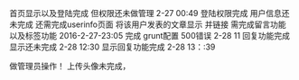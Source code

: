 

首页显示以及登陆完成 但权限还未做管理 2-27 00:49
登陆权限完成 用户信息还未完成 还需完成userinfo页面 将该用户发表的文章显示 并链接
需完成留言功能 以及标签功能 2016-2-27-23:05
完成 grunt配置 500错误 2-28 11
回复功能完成 显示还未完成 2-28 12:30
显示回复功能完成 2-28 13：:39

做管理员操作！
上传头像未完成，

